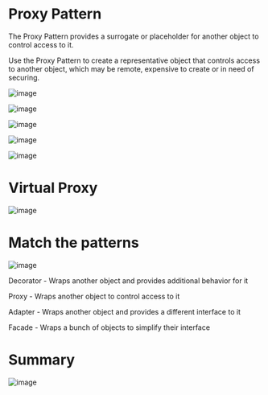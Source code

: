 # Proxy Pattern

The Proxy Pattern provides a surrogate or
placeholder for another object to control access to it.

Use the Proxy
Pattern to create a
representative object
that controls access
to another object,
which may be remote,
expensive to create or
in need of securing.

![image](../images/ch11a.png)

![image](../images/ch11b.png)


![image](../images/ch11c.png)


![image](../images/ch11d.png)


![image](../images/ch11e.png)

# Virtual Proxy
![image](../images/ch11f.png)


# Match the patterns

![image](../images/ch11g.png)

Decorator - Wraps another object and provides additional behavior for it

Proxy - Wraps another object to control access to it

Adapter - Wraps another object and provides a different interface to it

Facade - Wraps a bunch of objects to simplify their interface


# Summary

![image](../images/ch11h.png)
